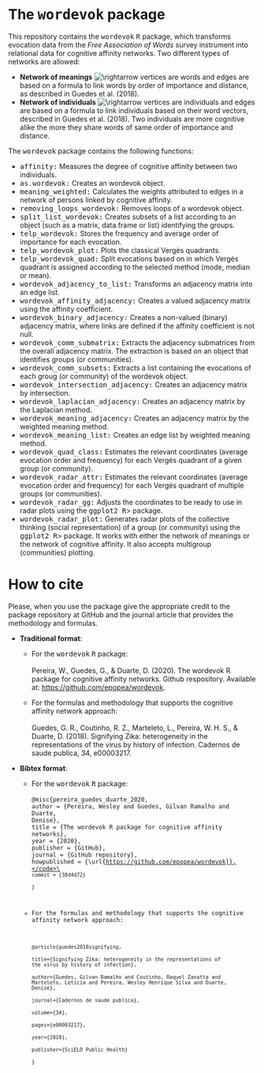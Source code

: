 # The <tt>wordevok</tt> package

This repository contains the <tt>wordevok</tt> <tt>R</tt> package, which transforms evocation data from the *Free Association of Words* survey instrument into relational data for cognitive affinity networks. Two different types of networks are allowed:

* **Network of meanings**  ![\rightarrow](https://render.githubusercontent.com/render/math?math=%5Crightarrow) vertices are words and edges are based on a formula to link words by order of importance and distance, as described in Guedes et al. (2018).
* **Network of individuals** ![\rightarrow](https://render.githubusercontent.com/render/math?math=%5Crightarrow) vertices are individuals and edges are based on a formula to link individuals based on their word vectors, described in Guedes et al. (2018). Two individuals are more cognitive alike the more they share words of same order of importance and distance.

The <tt>wordevok</tt> package contains the following functions:

* <tt>affinity:</tt>	Measures the degree of cognitive affinity between two individuals.
* <tt>as.wordevok:</tt>	Creates an wordevok object.
* <tt>meaning_weighted:</tt>	Calculates the weights attributed to edges in a network of persons linked by cognitive affinity.
* <tt>removing_loops_wordevok:</tt>	Removes loops of a wordevok object.
* <tt>split_list_wordevok:</tt>	Creates subsets of a list according to an object (such as a matrix, data.frame or list) identifying the groups.
* <tt>telp_wordevok:</tt>	Stores the frequency and average order of importance for each evocation.
* <tt>telp_wordevok_plot:</tt> Plots the classical Vergés quadrants.
* <tt>telp_wordevok_quad:</tt>	Split evocations based on in which Vergés quadrant is assigned according to the selected method (mode, median or mean).
* <tt>wordevok_adjacency_to_list:</tt> Transforms an adjacency matrix into an edge list.
* <tt>wordevok_affinity_adjacency:</tt>	Creates a valued adjacency matrix using the affinity coefficient.
* <tt>wordevok_binary_adjacency:</tt>	Creates a non-valued (binary) adjacency matrix, where links are defined if the affinity coefficient is not null.
* <tt>wordevok_comm_submatrix:</tt>	Extracts the adjacency submatrices from the overall adjacency matrix. The extraction is based on an object that identifies groups (or communities).
* <tt>wordevok_comm_subsets:</tt>	Extracts a list containing the evocations of each groug (or community) of the wordevok object.
* <tt>wordevok_intersection_adjacency:</tt>	Creates an adjacency matrix by intersection.
* <tt>wordevok_laplacian_adjacency:</tt>	Creates an adjacency matrix by the Laplacian method.
* <tt>wordevok_meaning_adjacency:</tt>	Creates an adjacency matrix by the weighted meaning method.
* <tt>wordevok_meaning_list:</tt>	Creates an edge list by weighted meaning method.
* <tt>wordevok_quad_class:</tt>	Estimates the relevant coordinates (average evocation order and frequency) for each Vergés quadrant of a given group (or community).
* <tt>wordevok_radar_attr:</tt>	Estimates the relevant coordinates (average evocation order and frequency) for each Vergés quadrant of multiple groups (or communities).
* <tt>wordevok_radar_gg:</tt>	Adjusts the coordinates to be ready to use in radar plots using the <tt>ggplot2 R</tt>> package.
* <tt>wordevok_radar_plot:</tt>	Generates radar plots of the collective thinking (social representation) of a group (or community) using the <tt>ggplot2 R</tt>> package. It works with either the network of meanings or the network of cognitive affinity. It also accepts multigroup (communities) plotting.

# How to cite

Please, when you use the package give the appropriate credit to the package repository at GitHub and the journal article that provides the methodology and formulas.

* **Traditional format**:

  - For the <tt>wordevok</tt> <tt>R</tt> package:\
  \
  Pereira, W., Guedes, G., & Duarte, D. (2020). The wordevok R package for cognitive affinity networks. Github respository. Available at: <https://github.com/epopea/wordevok>.
  
  - For the formulas and methodology that supports the cognitive affinity network approach:\
  \
    Guedes, G. R., Coutinho, R. Z., Marteleto, L., Pereira, W. H. S., & Duarte, D. (2018). Signifying Zika: heterogeneity in the representations of the virus by history of infection. Cadernos de saude publica, 34, e00003217.
    
* **Bibtex format**:

  - For the <tt>wordevok</tt> <tt>R</tt> package:\
  \
  <code>@misc{pereira_guedes_duarte_2020,</code>\
  <code>author = {Pereira, Wesley and Guedes, Gilvan Ramalho and Duarte, Denise},</code>\
  <code>title = {The wordevok R package for cognitive affinity networks},</code>\
  <code>year = {2020},</code>\
  <code>publisher = {GitHub},</code>\
  <code>journal = {GitHub repository},</code>\
  <code>howpublished = {\url{https://github.com/epopea/wordevok}},</code>\
  <code>commit = {38d4d72}</code>\
  <code>}</code>
  
  - For the formulas and methodology that supports the cognitive affinity network approach:\
  \
  <code>@article{guedes2018signifying,</code>\
  <code>title={Signifying Zika: heterogeneity in the representations of the virus by history of infection},</code>\
  <code>author={Guedes, Gilvan Ramalho and Coutinho, Raquel Zanatta and Marteleto, Leticia and Pereira, Wesley Henrique Silva and Duarte, Denise},</code>\
  <code>journal={Cadernos de saude publica},</code>\
  <code>volume={34},</code>\
  <code>pages={e00003217},</code>\
  <code>year={2018},</code>\
  <code>publisher={SciELO Public Health}</code>\
  <code>}</code>
